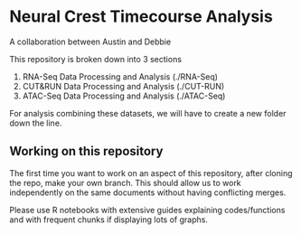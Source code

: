 # Neural Crest Timecourse Analysis
A collaboration between Austin and Debbie

This repository is broken down into 3 sections
1. RNA-Seq Data Processing and Analysis (./RNA-Seq)
2. CUT&RUN Data Processing and Analysis (./CUT-RUN)
3. ATAC-Seq Data Processing and Analysis (./ATAC-Seq)

For analysis combining these datasets, we will have to create a new folder down the line.

## Working on this repository
The first time you want to work on an aspect of this repository, after cloning the repo, make your own branch. This should allow us to work independently on the same documents without having conflicting merges.

Please use R notebooks with extensive guides explaining codes/functions and with frequent chunks if displaying lots of graphs.